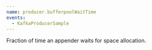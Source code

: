 ```yaml
---
name: producer.bufferpoolWaitTime
events:
  - KafkaProducerSample
---
```


Fraction of time an appender waits for space allocation.